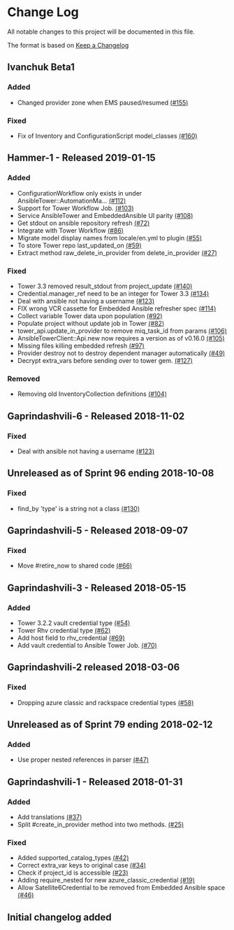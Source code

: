 # Change Log

All notable changes to this project will be documented in this file.

The format is based on [Keep a Changelog](http://keepachangelog.com/en/1.0.0/)


## Ivanchuk Beta1

### Added
- Changed provider zone when EMS paused/resumed [(#155)](https://github.com/ManageIQ/manageiq-providers-ansible_tower/pull/155)

### Fixed
- Fix of Inventory and ConfigurationScript model_classes [(#160)](https://github.com/ManageIQ/manageiq-providers-ansible_tower/pull/160)

## Hammer-1 - Released 2019-01-15

### Added
- ConfigurationWorkflow only exists in under AnsibleTower::AutomationMa… [(#112)](https://github.com/ManageIQ/manageiq-providers-ansible_tower/pull/112)
- Support for Tower Workflow Job. [(#103)](https://github.com/ManageIQ/manageiq-providers-ansible_tower/pull/103)
- Service AnsibleTower and EmbeddedAnsible UI parity [(#108)](https://github.com/ManageIQ/manageiq-providers-ansible_tower/pull/108)
- Get stdout on ansible repository refresh [(#72)](https://github.com/ManageIQ/manageiq-providers-ansible_tower/pull/72)
- Integrate with Tower Workflow [(#86)](https://github.com/ManageIQ/manageiq-providers-ansible_tower/pull/86)
- Migrate model display names from locale/en.yml to plugin [(#55)](https://github.com/ManageIQ/manageiq-providers-ansible_tower/pull/55)
- To store Tower repo last_updated_on [(#59)](https://github.com/ManageIQ/manageiq-providers-ansible_tower/pull/59)
- Extract method raw_delete_in_provider from delete_in_provider [(#27)](https://github.com/ManageIQ/manageiq-providers-ansible_tower/pull/27)

### Fixed
- Tower 3.3 removed result_stdout from project_update [(#140)](https://github.com/ManageIQ/manageiq-providers-ansible_tower/pull/140)
- Credential.manager_ref need to be an integer for Tower 3.3 [(#134)](https://github.com/ManageIQ/manageiq-providers-ansible_tower/pull/134)
- Deal with ansible not having a username [(#123)](https://github.com/ManageIQ/manageiq-providers-ansible_tower/pull/123)
- FIX wrong VCR cassette for Embedded Ansible refresher spec [(#114)](https://github.com/ManageIQ/manageiq-providers-ansible_tower/pull/114)
- Collect variable Tower data upon population [(#92)](https://github.com/ManageIQ/manageiq-providers-ansible_tower/pull/92)
- Populate project without update job in Tower [(#82)](https://github.com/ManageIQ/manageiq-providers-ansible_tower/pull/82)
- tower_api.update_in_provider to remove miq_task_id from params [(#106)](https://github.com/ManageIQ/manageiq-providers-ansible_tower/pull/106)
- AnsibleTowerClient::Api.new now requires a version as of v0.16.0 [(#105)](https://github.com/ManageIQ/manageiq-providers-ansible_tower/pull/105)
- Missing files killing embedded refresh [(#97)](https://github.com/ManageIQ/manageiq-providers-ansible_tower/pull/97)
- Provider destroy not to destroy dependent manager automatically [(#49)](https://github.com/ManageIQ/manageiq-providers-ansible_tower/pull/49)
- Decrypt extra_vars before sending over to tower gem. [(#127)](https://github.com/ManageIQ/manageiq-providers-ansible_tower/pull/127)

### Removed
- Removing old InventoryCollection definitions [(#104)](https://github.com/ManageIQ/manageiq-providers-ansible_tower/pull/104)

## Gaprindashvili-6 - Released 2018-11-02

### Fixed
- Deal with ansible not having a username [(#123)](https://github.com/ManageIQ/manageiq-providers-ansible_tower/pull/123)

## Unreleased as of Sprint 96 ending 2018-10-08

### Fixed
- find_by 'type' is a string not a class [(#130)](https://github.com/ManageIQ/manageiq-providers-ansible_tower/pull/130)

## Gaprindashvili-5 - Released 2018-09-07

### Fixed
- Move #retire_now to shared code [(#66)](https://github.com/ManageIQ/manageiq-providers-ansible_tower/pull/66)

## Gaprindashvili-3 - Released 2018-05-15

### Added
- Tower 3.2.2 vault credential type [(#54)](https://github.com/ManageIQ/manageiq-providers-ansible_tower/pull/54)
- Tower Rhv credential type [(#62)](https://github.com/ManageIQ/manageiq-providers-ansible_tower/pull/62)
- Add host field to rhv_credential [(#69)](https://github.com/ManageIQ/manageiq-providers-ansible_tower/pull/69)
- Add vault credential to Ansible Tower Job. [(#70)](https://github.com/ManageIQ/manageiq-providers-ansible_tower/pull/70)

## Gaprindashvili-2 released 2018-03-06

### Fixed
- Dropping azure classic and rackspace credential types [(#58)](https://github.com/ManageIQ/manageiq-providers-ansible_tower/pull/58)

## Unreleased as of Sprint 79 ending 2018-02-12

### Added
- Use proper nested references in parser [(#47)](https://github.com/ManageIQ/manageiq-providers-ansible_tower/pull/47)

## Gaprindashvili-1 - Released 2018-01-31

### Added
- Add translations [(#37)](https://github.com/ManageIQ/manageiq-providers-ansible_tower/pull/37)
- Split #create_in_provider method into two methods. [(#25)](https://github.com/ManageIQ/manageiq-providers-ansible_tower/pull/25)

### Fixed
- Added supported_catalog_types [(#42)](https://github.com/ManageIQ/manageiq-providers-ansible_tower/pull/42)
- Correct extra_var keys to original case [(#34)](https://github.com/ManageIQ/manageiq-providers-ansible_tower/pull/34)
- Check if project_id is accessible [(#23)](https://github.com/ManageIQ/manageiq-providers-ansible_tower/pull/23)
- Adding require_nested for new azure_classic_credential [(#19)](https://github.com/ManageIQ/manageiq-providers-ansible_tower/pull/19)
- Allow Satellite6Credential to be removed from Embedded Ansible space [(#46)](https://github.com/ManageIQ/manageiq-providers-ansible_tower/pull/46)

## Initial changelog added
